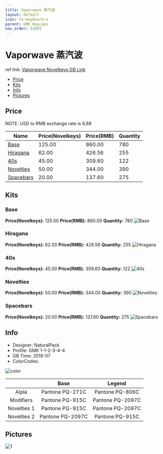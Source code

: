 ```yaml
---
title: Vaporwave 蒸汽波
layout: default
icon: fa-keyboard-o
parent: GMK Keycaps
nav_order: 31055
---
```


# Vaporwave 蒸汽波

ref link: [Vaporwave Novelkeys GB Link](https://novelkeys.xyz/collections/frontpage/products/gmk-vaporwave-gb)

* [Price](#price)
* [Kits](#kits)
* [Info](#info)
* [Pictures](#pictures)


## Price  
NOTE: USD to RMB exchange rate is 6.88

| Name          | Price(Novelkeys)    |  Price(RMB) | Quantity |
| ------------- | ------------ |  ---------- | -------- |
|[Base](#base)|125.00|860.00|780|
|[Hiragana](#hiragana)|62.00|426.56|255|
|[40s](#40s)|45.00|309.60|122|
|[Novelties](#novelties)|50.00|344.00|390|
|[Spacebars](#spacebars)|20.00|137.60|275|


## Kits
### Base
**Price(Novelkeys):** 125.00    **Price(RMB):** 860.00    **Quantity:** 780
<img src="{{ 'assets/images/gmk-keycaps/vaporwave/kits_pics/base.jpg' | relative_url }}" alt="Base" class="image featured">

### Hiragana
**Price(Novelkeys):** 62.00    **Price(RMB):** 426.56    **Quantity:** 255
<img src="{{ 'assets/images/gmk-keycaps/vaporwave/kits_pics/hiragana.jpg' | relative_url }}" alt="Hiragana" class="image featured">

### 40s
**Price(Novelkeys):** 45.00    **Price(RMB):** 309.60    **Quantity:** 122
<img src="{{ 'assets/images/gmk-keycaps/vaporwave/kits_pics/40s.jpg' | relative_url }}" alt="40s" class="image featured">

### Novelties
**Price(Novelkeys):** 50.00    **Price(RMB):** 344.00    **Quantity:** 390
<img src="{{ 'assets/images/gmk-keycaps/vaporwave/kits_pics/novelties.jpg' | relative_url }}" alt="Novelties" class="image featured">

### Spacebars
**Price(Novelkeys):** 20.00    **Price(RMB):** 137.60    **Quantity:** 275
<img src="{{ 'assets/images/gmk-keycaps/vaporwave/kits_pics/spacebars.jpg' | relative_url }}" alt="Spacebars" class="image featured">


## Info
* Designer: NaturalPack
* Profile: GMK 1-1-2-3-4-4
* GB Time: 2019-07
* ColorCodes:  
<img src="{{ 'assets/images/gmk-keycaps/vaporwave/color.png' | relative_url }}" alt="color" class="image featured">

||Base|Legend
| :-------------: | :-------------: | :------------:
|Alpla|Pantone PQ-271C|Pantone PQ-806C
|Modifiers|Pantone PQ-915C|Pantone PQ-2097C
|Novelties 1|Pantone PQ-915C|Pantone PQ-2097C
|Novelties 2|Pantone PQ-2097C|Pantone PQ-915C


## Pictures
<img src="{{ 'assets/images/gmk-keycaps/vaporwave/rendering_pics/1.jpg' | relative_url }}" alt="1" class="image featured">
